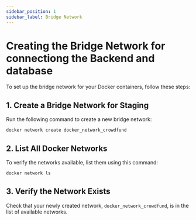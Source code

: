 ```yaml
---
sidebar_position: 1
sidebar_label: Bridge Network
---
```


# Creating the Bridge Network for connectiong the Backend and database

To set up the bridge network for your Docker containers, follow these steps:

## 1. Create a Bridge Network for Staging

Run the following command to create a new bridge network:

```bash
docker network create docker_network_crowdfund
```

## 2. List All Docker Networks

To verify the networks available, list them using this command:

```bash
docker network ls
```

## 3. Verify the Network Exists

Check that your newly created network, `docker_network_crowdfund`, is in the list of available networks.